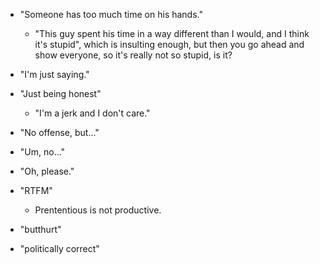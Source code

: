 * "Someone has too much time on his hands."
    * "This guy spent his time in a way different than I would, and I think it's stupid", which is insulting enough, but then you go ahead and show everyone, so it's really not so stupid, is it?

* "I'm just saying."

* "Just being honest"
    * "I'm a jerk and I don't care."

* "No offense, but..."

* "Um, no..."

* "Oh, please."

* "RTFM"
    * Prententious is not productive.

* "butthurt"

* "politically correct"
